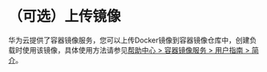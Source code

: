 # （可选）上传镜像<a name="cci_01_0006"></a>

华为云提供了容器镜像服务，您可以上传Docker镜像到容器镜像仓库中，创建负载时使用该镜像，具体使用方法请参见[帮助中心 \> 容器镜像服务 \> 用户指南 \> 简介](http://support.huaweicloud.com/usermanual-swr/swr_01_0001.html)。

